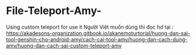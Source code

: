 # File-Teleport-Amy-
Using custom teleport for use it
Người Việt muốn dùng thì đọc hd tại : https://akadesons-organization.gitbook.io/akanemoturtorial/huong-dan-sai-tool-genshin-cho-android-amy/cach-cai-tool-amy/huong-dan-cach-dung-amy/huong-dan-cach-sai-custom-teleport-amy
